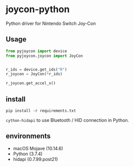 # joycon-python

Python driver for Nintendo Switch Joy-Con

## Usage

```python
from pyjoycon import device
from pyjoycon.joycon import JoyCon


r_ids = device.get_ids("R")
r_joycon = JoyCon(*r_ids)

r_joycon.get_accel_x()

```

## install

```shell
pip install -r requirements.txt
```

`cython-hidapi` to use Bluetooth / HID connection in Python.

## environments

- macOS Mojave (10.14.6)
- Python (3.7.4)
- hidapi (0.7.99.post21)

